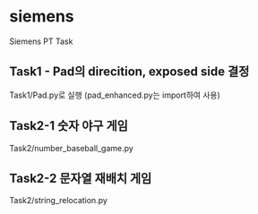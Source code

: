 # siemens
Siemens PT Task

## Task1 - Pad의 direcition, exposed side 결정
Task1/Pad.py로 실행 (pad_enhanced.py는 import하여 사용)

## Task2-1 숫자 야구 게임
Task2/number_baseball_game.py

## Task2-2 문자열 재배치 게임
Task2/string_relocation.py